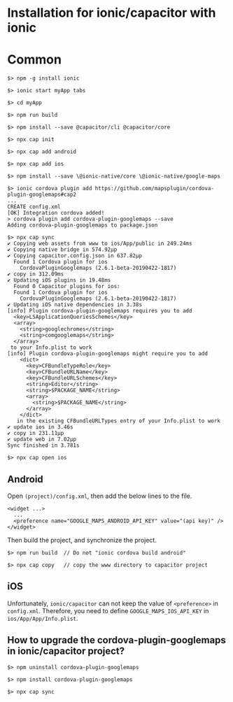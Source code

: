 # Installation for ionic/capacitor with ionic

# Common

```
$> npm -g install ionic

$> ionic start myApp tabs

$> cd myApp

$> npm run build

$> npm install --save @capacitor/cli @capacitor/core

$> npx cap init

$> npx cap add android

$> npx cap add ios

$> npm install --save \@ionic-native/core \@ionic-native/google-maps

$> ionic cordova plugin add https://github.com/mapsplugin/cordova-plugin-googlemaps#cap2
...
CREATE config.xml
[OK] Integration cordova added!
> cordova plugin add cordova-plugin-googlemaps --save
Adding cordova-plugin-googlemaps to package.json

$> npx cap sync
✔ Copying web assets from www to ios/App/public in 249.24ms
✔ Copying native bridge in 574.92μp
✔ Copying capacitor.config.json in 637.82μp
  Found 1 Cordova plugin for ios
    CordovaPluginGooglemaps (2.6.1-beta-20190422-1817)
✔ copy in 312.09ms
✔ Updating iOS plugins in 19.48ms
  Found 0 Capacitor plugins for ios:
  Found 1 Cordova plugin for ios
    CordovaPluginGooglemaps (2.6.1-beta-20190422-1817)
✔ Updating iOS native dependencies in 3.38s
[info] Plugin cordova-plugin-googlemaps requires you to add
  <key>LSApplicationQueriesSchemes</key>
  <array>
    <string>googlechromes</string>
    <string>comgooglemaps</string>
  </array>
 to your Info.plist to work
[info] Plugin cordova-plugin-googlemaps might require you to add
    <dict>
      <key>CFBundleTypeRole</key>
      <key>CFBundleURLName</key>
      <key>CFBundleURLSchemes</key>
      <string>Editor</string>
      <string>$PACKAGE_NAME</string>
      <array>
        <string>$PACKAGE_NAME</string>
      </array>
    </dict>
   in the existing CFBundleURLTypes entry of your Info.plist to work
✔ update ios in 3.46s
✔ copy in 231.11μp
✔ update web in 7.02μp
Sync finished in 3.781s

$> npx cap open ios
```

## Android

Open `(project)/config.xml`, then add the below lines to the file.

```
<widget ...>
  ...
  <preference name="GOOGLE_MAPS_ANDROID_API_KEY" value="(api key)" />
</widget>
```

Then build the project, and synchronize the project.

```
$> npm run build  // Do not "ionic cordova build android"

$> npx cap copy   // copy the www directory to capacitor project
```

## iOS

Unfortunately, `ionic/capacitor` can not keep the value of `<preference>` in `config.xml`.
Therefore, you need to define `GOOGLE_MAPS_IOS_API_KEY` in `ios/App/App/Info.plist`.



## How to upgrade the cordova-plugin-googlemaps in ionic/capacitor project?

```
$> npm uninstall cordova-plugin-googlemaps

$> npm install cordova-plugin-googlemaps

$> npx cap sync
```
